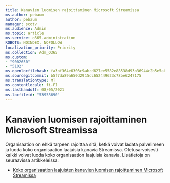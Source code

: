 ```yaml
---
title: Kanavien luomisen rajoittaminen Microsoft Streamissa
ms.author: pebaum
author: pebaum
manager: scotv
ms.audience: Admin
ms.topic: article
ms.service: o365-administration
ROBOTS: NOINDEX, NOFOLLOW
localization_priority: Priority
ms.collection: Adm_O365
ms.custom:
- "9002650"
- "5102"
ms.openlocfilehash: fa3bf364e6303c9abcd627ee5582e88538d93b36944c2b5e5a6e1bedeee630cc
ms.sourcegitcommit: b5f7da89a650d2915dc652449623c78be6247175
ms.translationtype: MT
ms.contentlocale: fi-FI
ms.lasthandoff: 08/05/2021
ms.locfileid: "53958690"
---
```

# <a name="restrict-who-can-create-channels-in-microsoft-stream"></a>Kanavien luomisen rajoittaminen Microsoft Streamissa

Organisaation on ehkä tarpeen rajoittaa sitä, ketkä voivat ladata palvelimeen ja luoda koko organisaation laajuisia kanavia Streamissa. Oletusarvoisesti kaikki voivat luoda koko organisaation laajuisia kanavia. Lisätietoja on seuraavissa artikkeleissa:

- [Koko organisaation laajuisten kanavien luomisen rajoittaminen Microsoft Streamissa](https://docs.microsoft.com/stream/restrict-companywide-channels)

